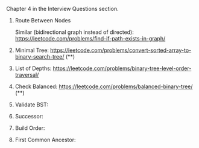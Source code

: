 Chapter 4 in the Interview Questions section.

1. Route Between Nodes

      Similar (bidirectional graph instead of directed): https://leetcode.com/problems/find-if-path-exists-in-graph/
      
2. Minimal Tree: https://leetcode.com/problems/convert-sorted-array-to-binary-search-tree/ (**)

3. List of Depths: https://leetcode.com/problems/binary-tree-level-order-traversal/

4. Check Balanced: https://leetcode.com/problems/balanced-binary-tree/ (**)

5. Validate BST:

6. Successor:

7. Build Order:

8. First Common Ancestor:
